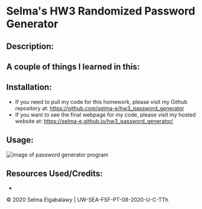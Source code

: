 # Selma's HW3 Randomized Password Generator

## Description: 

## A couple of things I learned in this:

## Installation:

* If you need to pull my code for this homework, please visit my Github repository at: https://github.com/selma-e/hw3_password_generator
* If you want to see the final webpage for my code, please visit my hosted website at: https://selma-e.github.io/hw3_password_generator/

## Usage: 
<img src="./Assets/XXXX.png" alt="image of password generator program">

## Resources Used/Credits:

* 

© 2020 Selma Elgabalawy | UW-SEA-FSF-PT-08-2020-U-C-TTh